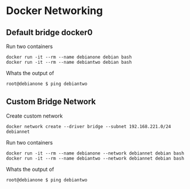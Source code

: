 # Docker Networking

## Default bridge docker0
Run two containers
```
docker run -it --rm --name debianone debian bash
docker run -it --rm --name debiantwo debian bash
```

Whats the output of
```
root@debianone $ ping debiantwo
```

## Custom Bridge Network

Create custom network
```
docker network create --driver bridge --subnet 192.168.221.0/24 debiannet
```

Run two containers
```
docker run -it --rm --name debianone --network debiannet debian bash
docker run -it --rm --name debiantwo --network debiannet debian bash
```

Whats the output of
```
root@debianone $ ping debiantwo
```


